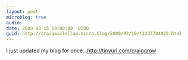 ```yaml
---
layout: post
microblog: true
audio: 
date: 2009-03-15 19:00:00 -0500
guid: http://craigmcclellan.micro.blog/2009/03/16/t1337704029.html
---
```

I just updated my blog for once...http://tinyurl.com/craiggrow
